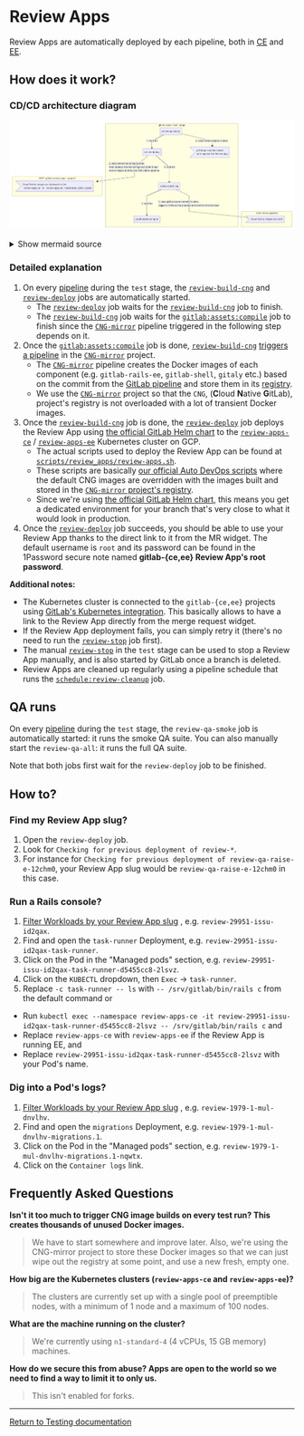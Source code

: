 # Review Apps

Review Apps are automatically deployed by each pipeline, both in
[CE](https://gitlab.com/gitlab-org/gitlab-ce/merge_requests/22010) and
[EE](https://gitlab.com/gitlab-org/gitlab-ee/merge_requests/6665).

## How does it work?

### CD/CD architecture diagram

![Review Apps CI/CD architecture](img/review_apps_cicd_architecture.png)

<details>
<summary>Show mermaid source</summary>
<pre>
graph TD
    B1 -.->|2. once gitlab:assets:compile is done,<br />triggers a CNG-mirror pipeline and wait for it to be done| A2
    C1 -.->|2. once review-build-cng is done,<br />Helm deploys the Review App using the Cloud<br/>Native images built by the CNG-mirror pipeline| A3

subgraph gitlab-ce/ee `test` stage
    A1[gitlab:assets:compile]
    B1[review-build-cng] -->|1. wait for| A1
    C1[review-deploy] -->|1. wait for| B1
    D1[review-qa-smoke] -->|1. wait for| C1
    D1[review-qa-smoke] -.->|2. once review-deploy is done| E1>gitlab-qa runs the smoke<br/>suite against the Review App]
    end

subgraph CNG-mirror pipeline
    A2>Cloud Native images are built];
    end

subgraph GCP `gitlab-review-apps` project
    A3>"Cloud Native images are deployed to the<br />`review-apps-ce` or `review-apps-ee` Kubernetes (GKE) cluster"];
    end
</pre>
</details>

### Detailed explanation

1. On every [pipeline][gitlab-pipeline] during the `test` stage, the
  [`review-build-cng`][review-build-cng] and
  [`review-deploy`][review-deploy] jobs are automatically started.
    - The [`review-deploy`][review-deploy] job waits for the
      [`review-build-cng`][review-build-cng] job to finish.
    - The [`review-build-cng`][review-build-cng] job waits for the
      [`gitlab:assets:compile`][gitlab:assets:compile] job to finish since the
      [`CNG-mirror`][cng-mirror] pipeline triggered in the following step depends on it.
1. Once the [`gitlab:assets:compile`][gitlab:assets:compile] job is done,
  [`review-build-cng`][review-build-cng] [triggers a pipeline][cng-pipeline]
  in the [`CNG-mirror`][cng-mirror] project.
    - The [`CNG-mirror`][cng-pipeline] pipeline creates the Docker images of
      each component (e.g. `gitlab-rails-ee`, `gitlab-shell`, `gitaly` etc.)
      based on the commit from the [GitLab pipeline][gitlab-pipeline] and store
      them in its [registry][cng-mirror-registry].
    - We use the [`CNG-mirror`][cng-mirror] project so that the `CNG`, (**C**loud
      **N**ative **G**itLab), project's registry is not overloaded with a
      lot of transient Docker images.
1. Once the [`review-build-cng`][review-build-cng] job is done, the
  [`review-deploy`][review-deploy] job deploys the Review App using
  [the official GitLab Helm chart][helm-chart] to the
  [`review-apps-ce`][review-apps-ce] / [`review-apps-ee`][review-apps-ee]
  Kubernetes cluster on GCP.
    - The actual scripts used to deploy the Review App can be found at
      [`scripts/review_apps/review-apps.sh`][review-apps.sh].
    - These scripts are basically
      [our official Auto DevOps scripts][Auto-DevOps.gitlab-ci.yml] where the
      default CNG images are overridden with the images built and stored in the
      [`CNG-mirror` project's registry][cng-mirror-registry].
    - Since we're using [the official GitLab Helm chart][helm-chart], this means
      you get a dedicated environment for your branch that's very close to what
      it would look in production.
1. Once the [`review-deploy`][review-deploy] job succeeds, you should be able to
  use your Review App thanks to the direct link to it from the MR widget. The
  default username is `root` and its password can be found in the 1Password
  secure note named **gitlab-{ce,ee} Review App's root password**.

**Additional notes:**

- The Kubernetes cluster is connected to the `gitlab-{ce,ee}` projects using
  [GitLab's Kubernetes integration][gitlab-k8s-integration]. This basically
  allows to have a link to the Review App directly from the merge request
  widget.
- If the Review App deployment fails, you can simply retry it (there's no need
  to run the [`review-stop`][gitlab-ci-yml] job first).
- The manual [`review-stop`][gitlab-ci-yml] in the `test` stage can be used to
  stop a Review App manually, and is also started by GitLab once a branch is
  deleted.
- Review Apps are cleaned up regularly using a pipeline schedule that runs
  the [`schedule:review-cleanup`][gitlab-ci-yml] job.

## QA runs

On every [pipeline][gitlab-pipeline] during the `test` stage, the
`review-qa-smoke` job is automatically started: it runs the smoke QA suite.
You can also manually start the `review-qa-all`: it runs the full QA suite.

Note that both jobs first wait for the `review-deploy` job to be finished.

## How to?

### Find my Review App slug?

1. Open the `review-deploy` job.
1. Look for `Checking for previous deployment of review-*`.
1. For instance for `Checking for previous deployment of review-qa-raise-e-12chm0`,
  your Review App slug would be `review-qa-raise-e-12chm0` in this case.

### Run a Rails console?

1. [Filter Workloads by your Review App slug](https://console.cloud.google.com/kubernetes/workload?project=gitlab-review-apps)
  , e.g. `review-29951-issu-id2qax`.
1. Find and open the `task-runner` Deployment, e.g. `review-29951-issu-id2qax-task-runner`.
1. Click on the Pod in the "Managed pods" section, e.g. `review-29951-issu-id2qax-task-runner-d5455cc8-2lsvz`.
1. Click on the `KUBECTL` dropdown, then `Exec` -> `task-runner`.
1. Replace `-c task-runner -- ls` with `-- /srv/gitlab/bin/rails c` from the
  default command or
  - Run `kubectl exec --namespace review-apps-ce -it review-29951-issu-id2qax-task-runner-d5455cc8-2lsvz -- /srv/gitlab/bin/rails c`
    and
  - Replace `review-apps-ce` with `review-apps-ee` if the Review App
    is running EE, and
  - Replace `review-29951-issu-id2qax-task-runner-d5455cc8-2lsvz`
    with your Pod's name.

### Dig into a Pod's logs?

1. [Filter Workloads by your Review App slug](https://console.cloud.google.com/kubernetes/workload?project=gitlab-review-apps)
  , e.g. `review-1979-1-mul-dnvlhv`.
1. Find and open the `migrations` Deployment, e.g.
  `review-1979-1-mul-dnvlhv-migrations.1`.
1. Click on the Pod in the "Managed pods" section, e.g.
  `review-1979-1-mul-dnvlhv-migrations.1-nqwtx`.
1. Click on the `Container logs` link.

## Frequently Asked Questions

**Isn't it too much to trigger CNG image builds on every test run? This creates
thousands of unused Docker images.**

  > We have to start somewhere and improve later. Also, we're using the
  CNG-mirror project to store these Docker images so that we can just wipe out
  the registry at some point, and use a new fresh, empty one.

**How big are the Kubernetes clusters (`review-apps-ce` and `review-apps-ee`)?**

  > The clusters are currently set up with a single pool of preemptible nodes,
  with a minimum of 1 node and a maximum of 100 nodes.

**What are the machine running on the cluster?**

  > We're currently using `n1-standard-4` (4 vCPUs, 15 GB memory) machines.

**How do we secure this from abuse? Apps are open to the world so we need to
find a way to limit it to only us.**

  > This isn't enabled for forks.

[charts-1068]: https://gitlab.com/charts/gitlab/issues/1068
[gitlab-pipeline]: https://gitlab.com/gitlab-org/gitlab-ce/pipelines/44362587
[gitlab:assets:compile]: https://gitlab.com/gitlab-org/gitlab-ce/-/jobs/149511610
[review-build-cng]: https://gitlab.com/gitlab-org/gitlab-ce/-/jobs/149511623
[review-deploy]: https://gitlab.com/gitlab-org/gitlab-ce/-/jobs/149511624
[cng-mirror]: https://gitlab.com/gitlab-org/build/CNG-mirror
[cng-pipeline]: https://gitlab.com/gitlab-org/build/CNG-mirror/pipelines/44364657
[cng-mirror-registry]: https://gitlab.com/gitlab-org/build/CNG-mirror/container_registry
[helm-chart]: https://gitlab.com/charts/gitlab/
[review-apps-ce]: https://console.cloud.google.com/kubernetes/clusters/details/us-central1-a/review-apps-ce?project=gitlab-review-apps
[review-apps-ee]: https://console.cloud.google.com/kubernetes/clusters/details/us-central1-b/review-apps-ee?project=gitlab-review-apps
[review-apps.sh]: https://gitlab.com/gitlab-org/gitlab-ee/blob/master/scripts/review_apps/review-apps.sh
[automated_cleanup.rb]: https://gitlab.com/gitlab-org/gitlab-ee/blob/master/scripts/review_apps/automated_cleanup.rb
[Auto-DevOps.gitlab-ci.yml]: https://gitlab.com/gitlab-org/gitlab-ce/blob/master/lib/gitlab/ci/templates/Auto-DevOps.gitlab-ci.yml
[gitlab-ci-yml]: https://gitlab.com/gitlab-org/gitlab-ce/blob/master/.gitlab-ci.yml
[gitlab-k8s-integration]: https://docs.gitlab.com/ee/user/project/clusters/index.html
[password-bug]: https://gitlab.com/gitlab-org/gitlab-ce/issues/53621

---

[Return to Testing documentation](index.md)
